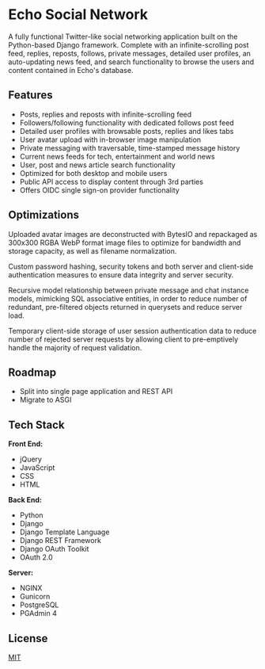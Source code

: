 
# Echo Social Network

A fully functional Twitter-like social networking application built on the Python-based Django framework. Complete with an infinite-scrolling post feed, replies, reposts, follows, private messages, detailed user profiles, an auto-updating news feed, and search functionality to browse the users and content contained in Echo's database.


## Features

- Posts, replies and reposts with infinite-scrolling feed
- Followers/following functionality with dedicated follows post feed
- Detailed user profiles with browsable posts, replies and likes tabs
- User avatar upload with in-browser image manipulation
- Private messaging with traversable, time-stamped message history
- Current news feeds for tech, entertainment and world news
- User, post and news article search functionality
- Optimized for both desktop and mobile users
- Public API access to display content through 3rd parties
- Offers OIDC single sign-on provider functionality

## Optimizations

Uploaded avatar images are deconstructed with BytesIO and repackaged as 300x300 RGBA WebP format image files to optimize for bandwidth and storage capacity, as well as filename normalization.

Custom password hashing, security tokens and both server and client-side authentication measures to ensure data integrity and server security.

Recursive model relationship between private message and chat instance models, mimicking SQL associative entities, in order to reduce number of redundant, pre-filtered objects returned in querysets and reduce server load.

Temporary client-side storage of user session authentication data to reduce number of rejected server requests by allowing client to pre-emptively handle the majority of request validation.

## Roadmap

- Split into single page application and REST API
- Migrate to ASGI

## Tech Stack

**Front End:**
- jQuery
- JavaScript
- CSS
- HTML

**Back End:**
- Python
- Django
- Django Template Language
- Django REST Framework
- Django OAuth Toolkit
- OAuth 2.0

**Server:**
- NGINX
- Gunicorn
- PostgreSQL
- PGAdmin 4

## License

[MIT](https://choosealicense.com/licenses/mit/)

